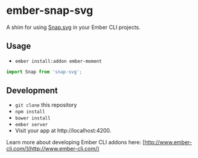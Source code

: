 # ember-snap-svg

A shim for using [Snap.svg](http://snapsvg.io) in your Ember CLI projects.

## Usage

* `ember install:addon ember-moment`

```js
import Snap from 'snap-svg';
```

## Development

* `git clone` this repository
* `npm install`
* `bower install`
* `ember server`
* Visit your app at http://localhost:4200.

Learn more about developing Ember CLI addons here: [http://www.ember-cli.com/](http://www.ember-cli.com/)
